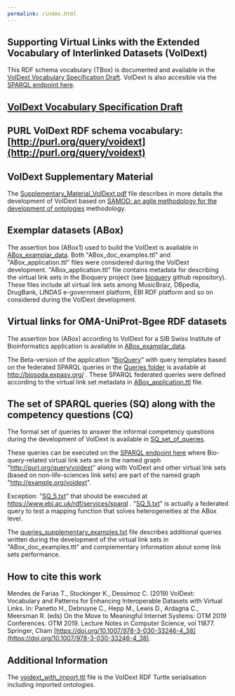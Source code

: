 ```yaml
---
permalink: /index.html
---
```

## Supporting Virtual Links with the Extended Vocabulary of Interlinked Datasets (VoIDext)

This RDF schema vocabulary (TBox) is documented and available in the [VoIDext Vocabulary Specification Draft](https://biosoda.github.io/voidext/). 
VoIDext is also accesible via the [SPARQL endpoint here](http://biosoda.expasy.org:8890/sparql).

## [VoIDext Vocabulary Specification Draft](https://biosoda.github.io/voidext/)

## PURL VoIDext RDF schema vocabulary: [http://purl.org/query/voidext](http://purl.org/query/voidext)

## VoIDext Supplementary Material 
The [Supplementary_Material_VoIDext.pdf](Supplementary_Material_VoIDext.pdf) file describes in more details the development of VoIDext based on [SAMOD: an agile methodology for the development of ontologies](http://essepuntato.github.io/samod/) methodology.

## Exemplar datasets (ABox)
The assertion box (ABox1) used to build the VoIDext is available in [ABox_examplar_data](ABox_examplar_data).
Both  "ABox_doc_examples.ttl" and "ABox_application.ttl" files were considered during the VoIDext development. "ABox_application.ttl" file contains metadata for describing the virtual link sets in the Bioquery project (see [bioquery](https://github.com/biosoda/bioquery/) github repository). 
These files include all virtual link sets among MusicBraiz, DBpedia, DrugBank, LINDAS e-government platform, EBI RDF platform and so on considered during the VoIDext development.

## Virtual links for OMA-UniProt-Bgee RDF datasets  
The assertion box (ABox) according to VoIDext for a SIB Swiss Institute of Bioinformatics application is available in [ABox_examplar_data](ABox_examplar_data).

The Beta-version of the application "[BioQuery](http://biosoda.expasy.org)" with query templates based on the federated SPARQL queries in the [Queries folder](https://github.com/biosoda/bioquery/tree/master/Queries) is available at http://biosoda.expasy.org/ . 
These SPARQL federated queries were defined according to the virtual link set metadata in [ABox_application.ttl](ABox_examplar_data) file. 

## The set of SPARQL queries (SQ) along with the competency questions (CQ)
The formal set of queries to answer the informal competency questions during the development of VoIDext is available in
 [SQ_set_of_queries](SQ_set_of_queries). 
 
These queries can be executed on the [SPARQL endpoint here](http://biosoda.expasy.org:8890/sparql) where Bio-query-related virtual link sets are in the named graph "http://purl.org/query/voidext" along with VoIDext and other virtual link sets (based on non-life-sciences link sets) are part of the named graph "http://example.org/voidext".
 
Exception: "[SQ_5.txt](https://github.com/biosoda/voidext/blob/master/SQ_set_of_queries/SQ_5.txt)" that should be executed at https://www.ebi.ac.uk/rdf/services/sparql . "[SQ_5.txt](https://github.com/biosoda/voidext/blob/master/SQ_set_of_queries/SQ_5.txt)" is actually a federated query to test a mapping function that solves heterogeneities at the ABox level.

The [queries_supplementary_examples.txt](ABox_examplar_data/queries_supplementary_examples.txt) file describes additional queries written during the development of the virtual link sets in "ABox_doc_examples.ttl" and complementary information about some link sets performance.


## How to cite this work
Mendes de Farias T., Stockinger K., Dessimoz C. (2019) VoIDext: Vocabulary and Patterns for Enhancing Interoperable Datasets with Virtual Links. In: Panetto H., Debruyne C., Hepp M., Lewis D., Ardagna C., Meersman R. (eds) On the Move to Meaningful Internet Systems: OTM 2019 Conferences. OTM 2019. Lecture Notes in Computer Science, vol 11877. Springer, Cham [https://doi.org/10.1007/978-3-030-33246-4_38](https://doi.org/10.1007/978-3-030-33246-4_38).

## Additional Information
The [voidext_with_import.ttl](https://github.com/biosoda/voidext/blob/master/voidext_with_import.ttl) file is the VoIDext RDF Turtle serialisation including imported ontologies.
